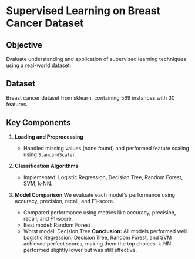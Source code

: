 # Supervised Learning on Breast Cancer Dataset

## Objective
Evaluate understanding and application of supervised learning techniques using a real-world dataset.

## Dataset
Breast cancer dataset from sklearn, containing 569 instances with 30 features.

## Key Components

1. **Loading and Preprocessing**
   - Handled missing values (none found) and performed feature scaling using `StandardScaler`.

2. **Classification Algorithms**
   - Implemented: Logistic Regression, Decision Tree, Random Forest, SVM, k-NN.

3. **Model Comparison**
 We evaluate each model's performance using accuracy, precision, recall, and F1-score.
   - Compared performance using metrics like accuracy, precision, recall, and F1-score.
   - Best model: Random Forest
   - Worst model: Decision Tree
**Conclusion:** All models performed well. Logistic Regression, Decision Tree, Random Forest, and SVM achieved perfect scores, making them the top choices. k-NN performed slightly lower but was still effective.

